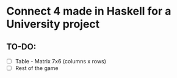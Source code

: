 # Connect 4 made in Haskell for a University project
## TO-DO:
- [ ] Table - Matrix 7x6 (columns x rows)
- [ ] Rest of the game
